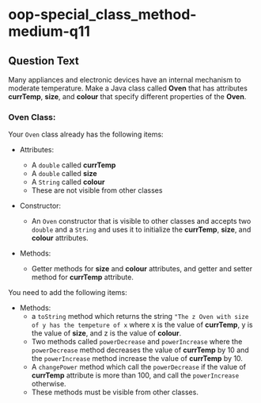 # oop-special_class_method-medium-q11

## Question Text

Many appliances and electronic devices have an internal mechanism to moderate temperature. Make a Java class called
**Oven** that has attributes **currTemp**, **size**, and **colour** that specify different properties of the **Oven**.

### Oven Class:

Your `Oven` class already has the following items:

- Attributes:
    - A `double` called **currTemp**
    - A `double` called **size**
    - A `String` called **colour**
    - These are not visible from other classes

- Constructor:
    - An `Oven` constructor that is visible to other classes and accepts two `double` and a `String` and uses it to
      initialize the **currTemp**, **size**, and **colour** attributes.
- Methods:
    - Getter methods for **size** and **colour** attributes, and getter and setter method for **currTemp** attribute.

You need to add the following items:

- Methods:
    - a `toString` method which returns the string `"The z Oven with size of y has the tempeture of x` where x is
      the value of **currTemp**, y is the value of **size**, and z is the value of **colour**.
    - Two methods called `powerDecrease` and `powerIncrease` where the `powerDecrease` method decreases the value of **currTemp** by 10
      and the `powerIncrease` method increase the value of **currTemp** by 10.
    - A `changePower` method which call the `powerDecrease` if the value of **currTemp** attribute is more than 100, and
      call the `powerIncrease` otherwise.
    - These methods must be visible from other classes.